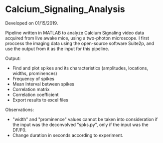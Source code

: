 # Calcium_Signaling_Analysis
Developed on 01/15/2019.

Pipeline written in MATLAB to analyze Calcium Signaling video data acquired from live awake mice, using a two-photon microscope. I first proccess the imaging data using the open-source software Suite2p, and use the output from it as the input for this pipeline.  

Output:
- Find and plot spikes and its characteristics (amplitudes, locations, widths, prominences)
- Frequency of spikes
- Mean Interval between spikes
- Correlation matrix
- Correlation coefficient
- Export results to excel files

Observations:
- "width" and "prominence" values cannot be taken into consideration if the input was the deconvolved "spks.py", only if the input was the DF/F0.
- Change duration in seconds according to experiment.
